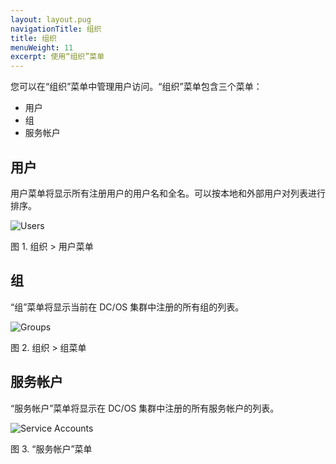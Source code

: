 ```yaml
---
layout: layout.pug
navigationTitle: 组织
title: 组织
menuWeight: 11
excerpt: 使用“组织”菜单
---
```


您可以在“组织”菜单中管理用户访问。“组织”菜单包含三个菜单：

- 用户
- 组
- 服务帐户

## 用户

用户菜单将显示所有注册用户的用户名和全名。可以按本地和外部用户对列表进行排序。

![Users](/cn/1.11/img/organization-ee-users.png)

图 1. 组织 > 用户菜单

## 组

“组”菜单将显示当前在 DC/OS 集群中注册的所有组的列表。

![Groups](/cn/1.11/img/new-user-group.png)

图 2. 组织 > 组菜单

## 服务帐户

“服务帐户”菜单将显示在 DC/OS 集群中注册的所有服务帐户的列表。

![Service Accounts](/cn/1.11/img/new-service-account-button.png)

图 3. “服务帐户”菜单

